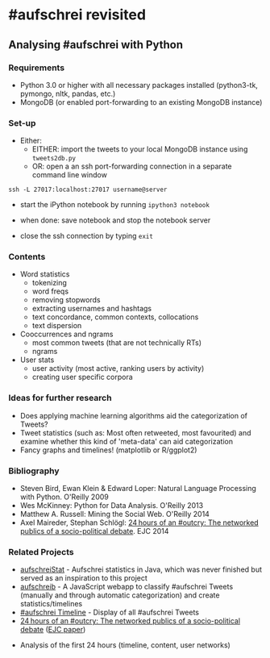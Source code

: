 # #aufschrei revisited

## Analysing #aufschrei with Python

### Requirements

* Python 3.0 or higher with all necessary packages installed (python3-tk,
pymongo, nltk, pandas, etc.)
* MongoDB (or enabled port-forwarding to an existing MongoDB instance)

### Set-up

* Either:
  * EITHER: import the tweets to your local MongoDB instance using `tweets2db.py`
  * OR: open a an ssh port-forwarding connection in a separate command line window
```
ssh -L 27017:localhost:27017 username@server
```
* start the iPython notebook by running
    `ipython3 notebook`

* when done: save notebook and stop the notebook server
* close the ssh connection by typing `exit`

### Contents
- Word statistics
  * tokenizing
  * word freqs
  * removing stopwords
  * extracting usernames and hashtags
  * text concordance, common contexts, collocations
  * text dispersion
- Cooccurrences and ngrams
  * most common tweets (that are not technically RTs)
  * ngrams
- User stats
  * user activity (most active, ranking users by activity)
  * creating user specific corpora

### Ideas for further research
* Does applying machine learning algorithms aid the categorization of Tweets?
* Tweet statistics (such as: Most often retweeted, most favourited) and examine
whether this kind of 'meta-data' can aid categorization
* Fancy graphs and timelines! (matplotlib or R/ggplot2)

### Bibliography
* Steven Bird, Ewan Klein & Edward Loper: Natural Language Processing with Python. O'Reilly 2009
* Wes McKinney: Python for Data Analysis. O'Reilly 2013
* Matthew A. Russell: Mining the Social Web. O'Reilly 2014
* Axel Maireder, Stephan Schlögl: [24 hours of an #outcry: The networked publics of a socio-political debate](http://ejc.sagepub.com/content/29/6/687). EJC 2014

### Related Projects
* [aufschreiStat](https://github.com/lenaschimmel/aufschreiStat) - Aufschrei
statistics in Java, which was never finished but served as an inspiration to
this project
* [aufschreib](https://github.com/ffalt/aufschreib) - A JavaScript webapp to
classify #aufschrei Tweets (manually and through automatic categorization) and
create statistics/timelines
* [#aufschrei Timeline](http://aufschrei.konvergenzfehler.de/) - Display of all
#aufschrei Tweets
* [24 hours of an #outcry: The networked publics of a socio-political debate](http://homepage.univie.ac.at/axel.maireder/2014/02/24-hours-of-an-outcry-the-networked-publics-of-a-socio-political-debate/)
([EJC paper](http://ejc.sagepub.com/content/early/2014/09/01/0267323114545710.abstract))
 - Analysis of the first 24 hours (timeline, content, user networks)
